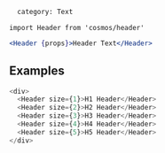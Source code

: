 ```meta
  category: Text
```

`import Header from 'cosmos/header'`

```jsx
<Header {props}>Header Text</Header>
```

## Examples

```js
<div>
  <Header size={1}>H1 Header</Header>
  <Header size={2}>H2 Header</Header>
  <Header size={3}>H3 Header</Header>
  <Header size={4}>H4 Header</Header>
  <Header size={5}>H5 Header</Header>
</div>
```
